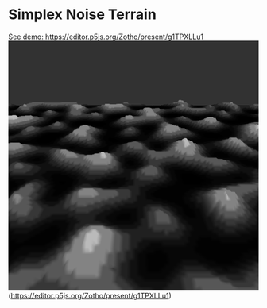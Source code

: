 # Simplex Noise Terrain

See demo:
https://editor.p5js.org/Zotho/present/g1TPXLLu1
![See demo](https://raw.githubusercontent.com/zotho/Simplex-Noise-Terrain/master/img0.png)(https://editor.p5js.org/Zotho/present/g1TPXLLu1)